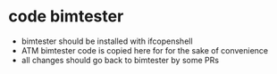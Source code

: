 # code bimtester
+ bimtester should be installed with ifcopenshell
+ ATM bimtester code is copied here for for the sake of convenience
+ all changes should go back to bimtester by some PRs
